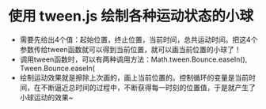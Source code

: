 使用 tween.js 绘制各种运动状态的小球
====
- 需要先给出4个值：起始位置，终止位置，当前时间，总共运动时间。把这4个参数传给tween函数就可以得到当前位置，就可以画当前位置的小球了！  
- 调用tween函数时，可以有两种调用方法：Math.tween.Bounce.easeIn(), Tween.Bounce.easeIn(  
- 绘制运动效果就是擦除上次画的，画上当前位置的。控制循环的变量是当前时间，在不断逼近总时间的过程中，不断获得每一时刻的位置值，于是就产生了小球运动的效果~
